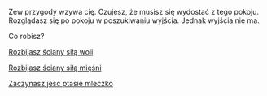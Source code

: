 Zew przygody wzywa cię. Czujesz, że musisz się wydostać z tego pokoju. 
Rozglądasz się po pokoju w poszukiwaniu wyjścia. Jednak wyjścia nie ma.

Co robisz?

[Rozbijasz ściany siłą woli](wola/wola.md)

[Rozbijasz ściany siłą mięśni](miesnie/miesnie.md)

[Zaczynasz jeść ptasie mleczko](jedzenie/jedzenie.md)
